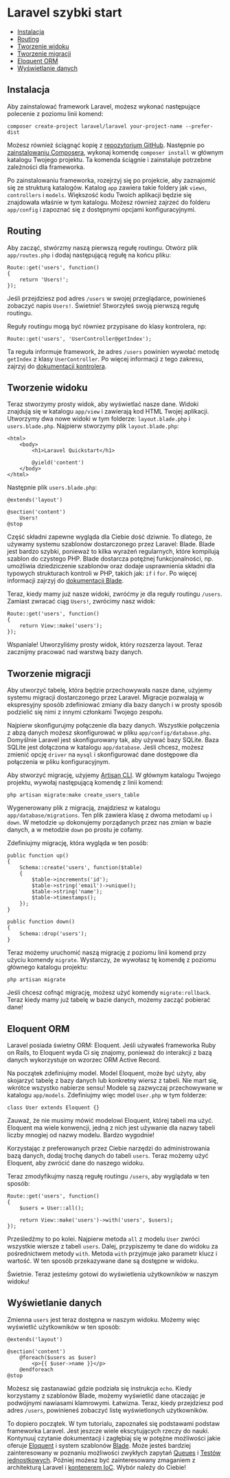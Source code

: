 # Laravel szybki start

- [Instalacja](#installation)
- [Routing](#routing)
- [Tworzenie widoku](#creating-a-view)
- [Tworzenie migracji](#creating-a-migration)
- [Eloquent ORM](#eloquent-orm)
- [Wyświetlanie danych](#displaying-data)

<a name="installation"></a>
## Instalacja

Aby zainstalować framework Laravel, możesz wykonać następujące polecenie z poziomu linii komend:

	composer create-project laravel/laravel your-project-name --prefer-dist

Możesz również ściągnąć kopię z [repozytorium GitHub](https://github.com/laravel/laravel/archive/master.zip). Następnie po [zainstalowaniu Composera](http://getcomposer.org), wykonaj komendę `composer install` w głównym katalogu Twojego projektu. Ta komenda ściągnie i zainstaluje potrzebne zależności dla frameworka.

Po zainstalowaniu frameworka, rozejrzyj się po projekcie, aby zaznajomić się ze strukturą katalogów. Katalog `app` zawiera takie foldery jak `views`, `controllers` i `models`. Większość kodu Twoich aplikacji będzie się znajdowała właśnie w tym katalogu. Możesz również zajrzeć do folderu `app/config` i zapoznać się z dostępnymi opcjami konfiguracyjnymi.

<a name="routing"></a>
## Routing

Aby zacząć, stwórzmy naszą pierwszą regułę routingu. Otwórz plik `app/routes.php` i dodaj następującą regułę na końcu pliku:

	Route::get('users', function()
	{
		return 'Users!';
	});

Jeśli przejdziesz pod adres `/users` w swojej przeglądarce, powinieneś zobaczyć napis `Users!`. Świetnie! Stworzyłeś swoją pierwszą regułę routingu.

Reguły routingu mogą być równiez przypisane do klasy kontrolera, np:

	Route::get('users', 'UserController@getIndex');

Ta reguła informuje framework, że adres `/users` powinien wywołać metodę `getIndex` z klasy `UserController`. Po więcej informacji z tego zakresu, zajrzyj do [dokumentacji kontrolera](/controllers).

<a name="creating-a-view"></a>
## Tworzenie widoku

Teraz stworzymy prosty widok, aby wyświetlać nasze dane. Widoki znajdują się w katalogu `app/view` i zawierają kod HTML Twojej aplikacji. Utworzymy dwa nowe widoki w tym folderze: `layout.blade.php` i `users.blade.php`. Najpierw stworzymy plik `layout.blade.php`:

	<html>
		<body>
			<h1>Laravel Quickstart</h1>

			@yield('content')
		</body>
	</html>

Następnie plik `users.blade.php`:

	@extends('layout')

	@section('content')
		Users!
	@stop

Część składni zapewne wygląda dla Ciebie dość dziwnie. To dlatego, że używamy systemu szablonów dostarczonego przez Laravel: Blade. Blade jest bardzo szybki, ponieważ to kilka wyrażeń regularnych, które kompilują szablon do czystego PHP. Blade dostarcza potężnej funkcjonalności, np. umożliwia dziedziczenie szablonów oraz dodaje usprawnienia składni dla typowych strukturach kontroli w PHP, takich jak: `if` i `for`. Po więcej informacji zajrzyj do [dokumentacji Blade](/templates).

Teraz, kiedy mamy już nasze widoki, zwróćmy je dla reguły routingu  `/users`. Zamiast zwracać ciąg `Users!`, zwrócimy nasz widok:

	Route::get('users', function()
	{
		return View::make('users');
	});

Wspaniale! Utworzyliśmy prosty widok, który rozszerza layout. Teraz zacznijmy pracować nad warstwą bazy danych.

<a name="creating-a-migration"></a>
## Tworzenie migracji

Aby utworzyć tabelę, która będzie przechowywała nasze dane, użyjemy systemu migracji dostarczonego przez Laravel. Migracje pozwalają w ekspresyjny sposób zdefiniować zmiany dla bazy danych i w prosty sposób podzielić się nimi z innymi członkami Twojego zespołu.

Najpierw skonfigurujmy połączenie dla bazy danych. Wszystkie połączenia z abzą danych możesz skonfigurować w pliku `app/config/database.php`. Domyślnie Laravel jest skonfigurowany tak, aby używać bazy SQLite. Baza SQLite jest dołączona w katalogu `app/database`. Jeśli chcesz, możesz zmienić opcję `driver` na `mysql` i skonfigurować dane dostępowe dla połączenia w pliku konfiguracyjnym.

Aby stworzyć migrację, użyjemy [Artisan CLI](/artisan). W głównym katalogu Twojego projektu, wywołaj następującą komendę z linii komend:

	php artisan migrate:make create_users_table

Wygenerowany plik z migracją, znajdziesz w katalogu `app/database/migrations`. Ten plik zawiera klasę z dwoma metodami `up` i `down`. W metodzie `up` dokonujemy porządanych przez nas zmian w bazie danych, a w metodzie `down` po prostu je cofamy.

Zdefiniujmy migrację, która wygląda w ten posób:

	public function up()
	{
		Schema::create('users', function($table)
		{
			$table->increments('id');
			$table->string('email')->unique();
			$table->string('name');
			$table->timestamps();
		});
	}

	public function down()
	{
		Schema::drop('users');
	}

Teraz możemy uruchomić naszą migrację z poziomu linii komend przy użyciu komendy `migrate`. Wystarczy, że wywołasz tę komendę z poziomu głównego katalogu projektu:

	php artisan migrate

Jeśli chcesz cofnąć migrację, możesz użyć komendy `migrate:rollback`. Teraz kiedy mamy już tabelę w bazie danych, możemy zacząć pobierać dane!

<a name="eloquent-orm"></a>
## Eloquent ORM

Laravel posiada świetny ORM: Eloquent. Jeśli używałeś frameworka Ruby on Rails, to Eloquent wyda Ci się znajomy, ponieważ do interakcji z bazą danych wykorzystuje on wzorzec ORM Active Record.

Na początek zdefiniujmy model. Model Eloquent, może być użyty, aby skojarzyć tabelę z bazy danych lub konkretny wiersz z tabeli. Nie mart się, wkrótce wszystko nabierze sensu! Modele są zazwyczaj przechowywane w katalogu `app/models`. Zdefiniujmy więc model `User.php` w tym folderze:

	class User extends Eloquent {}

Zauważ, że nie musimy mówić modelowi Eloquent, której tabeli ma użyć. Eloquent ma wiele konwencji, jedną z nich jest używanie dla nazwy tabeli liczby mnogiej od nazwy modelu. Bardzo wygodnie!

Korzystając z preferowanych przez Ciebie narzędzi do administrowania bazą danych, dodaj trochę danych do tabeli `users`. Teraz możemy użyć Eloquent, aby zwrócić dane do naszego widoku.

Teraz zmodyfikujmy naszą regułę routingu `/users`, aby wyglądała w ten sposób:

	Route::get('users', function()
	{
		$users = User::all();

		return View::make('users')->with('users', $users);
	});

Prześledźmy to po kolei. Najpierw metoda `all` z modelu `User` zwróci wszystkie wiersze z tabeli `users`. Dalej, przypiszemy te dane do widoku za pośrednictwem metody `with`. Metoda `with` przyjmuje jako parametr klucz i wartość. W ten sposób przekazywane dane są dostępne w widoku.

Świetnie. Teraz jesteśmy gotowi do wyświetlenia użytkowników w naszym widoku!

<a name="displaying-data"></a>
## Wyświetlanie danych

Zmienna `users` jest teraz dostępna w naszym widoku. Możemy więc wyświetlić użytkowników w ten sposób:

	@extends('layout')

	@section('content')
		@foreach($users as $user)
			<p>{{ $user->name }}</p>
		@endforeach
	@stop

Możesz się zastanawiać gdzie podziała się instrukcja `echo`. Kiedy korzystamy z szablonów Blade, możemy wyświetlić dane otaczając je podwójnymi nawiasami klamrowymi. Łatwizna. Teraz, kiedy przejdziesz pod adres `/users`, powinieneś zobaczyć listę wyświetlonych użytkowników.

To dopiero początek. W tym tutorialu, zapoznałeś się podstawami podstaw frameworka Laravel. Jest jeszcze wiele ekscytujących rzeczy do nauki. Kontynuuj czytanie dokumentacji i zagłębiaj się w potężne możliwości jakie oferuje [Eloquent](/eloquent) i system szablonów [Blade](/templates). Może jesteś bardziej zainteresowany w poznaniu możliwości zwykłych zapytań [Queues](/queues) i [Testów jednostkowych](/testing). Później możesz być zainteresowany zmaganiem z architekturą Laravel i [kontenerem IoC](/ioc). Wybór należy do Ciebie!
